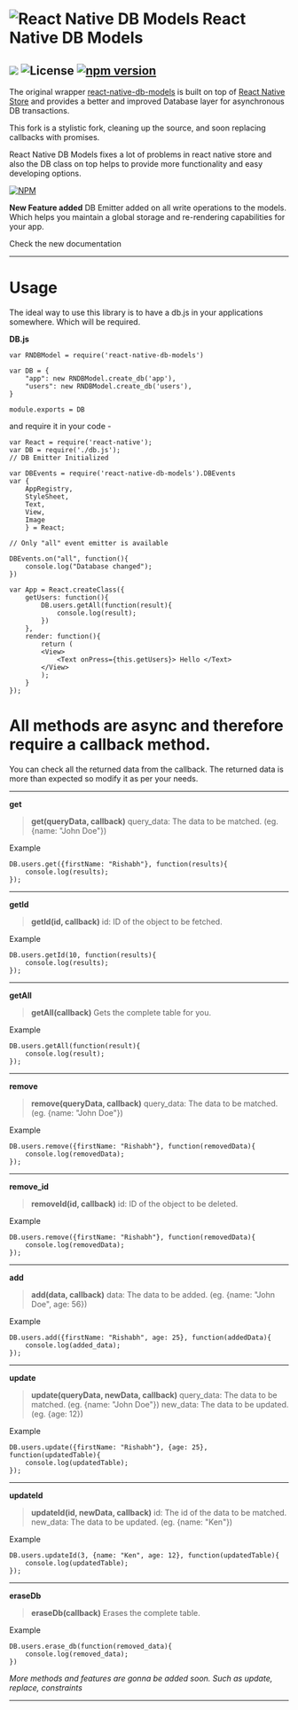 ![React Native DB Models](http://i58.tinypic.com/2akiqee.png) React Native DB Models
===================
![](https://travis-ci.org/darkrishabh/react-native-db-models.svg?branch=master) ![License](https://img.shields.io/badge/License-MIT-yellowgreen.svg)  [![npm version](https://badge.fury.io/js/react-native-db-models.svg)](http://badge.fury.io/js/react-native-db-models)
----------


The original wrapper [react-native-db-models](https://github.com/darkrishabh/react-native-db-models) is built on top of [React Native Store](https://github.com/thewei/react-native-store) and provides a better and improved Database layer for asynchronous DB transactions.

This fork is a stylistic fork, cleaning up the source, and soon replacing callbacks with promises.

React Native DB Models fixes a lot of problems in react native store and also the DB class on top helps to provide more functionality and easy developing options.

[![NPM](https://nodei.co/npm/react-native-db-models.png?downloads=true&downloadRank=true&stars=true)](https://nodei.co/npm/react-native-db-models/)

**New Feature added**
DB Emitter added on all write operations to the models. Which helps you maintain a global storage and re-rendering capabilities for your app.

Check the new documentation

----------
Usage
======================

The ideal way to use this library is to have a db.js in your applications somewhere. Which will be required.

**DB.js**
```
var RNDBModel = require('react-native-db-models')

var DB = {
    "app": new RNDBModel.create_db('app'),
    "users": new RNDBModel.create_db('users'),
}

module.exports = DB
```
and require it in your code -

```
var React = require('react-native');
var DB = require('./db.js');
// DB Emitter Initialized

var DBEvents = require('react-native-db-models').DBEvents
var {
    AppRegistry,
    StyleSheet,
    Text,
    View,
    Image
    } = React;

// Only "all" event emitter is available

DBEvents.on("all", function(){
	console.log("Database changed");
})

var App = React.createClass({
	getUsers: function(){
		DB.users.getAll(function(result){
			console.log(result);
		})
	},
	render: function(){
		return (
		<View>
			<Text onPress={this.getUsers}> Hello </Text>
		</View>
		);
	}
});
```
All methods are async and therefore require a callback method.
======================
You can check all the returned data from the callback. The returned data is more than expected so modify it as per your needs.

----------
**get**

> **get(queryData, callback)**
> query_data: The data to be matched. (eg. {name: "John Doe"})

Example
```
DB.users.get({firstName: "Rishabh"}, function(results){
	console.log(results);
});
```
----------
**getId**

> **getId(id, callback)**
> id: ID of the object to be fetched.

Example
```
DB.users.getId(10, function(results){
	console.log(results);
});
```

----------
**getAll**

> **getAll(callback)**
> Gets the complete table for you.

Example

```
DB.users.getAll(function(result){
	console.log(result);
});
```

----------
**remove**

> **remove(queryData, callback)**
> query_data: The data to be matched. (eg. {name: "John Doe"})

Example
```
DB.users.remove({firstName: "Rishabh"}, function(removedData){
	console.log(removedData);
});
```

----------
**remove_id**

> **removeId(id, callback)**
> id: ID of the object to be deleted.

Example
```
DB.users.remove({firstName: "Rishabh"}, function(removedData){
	console.log(removedData);
});
```
----------
**add**

> **add(data, callback)**
> data: The data to be added. (eg. {name: "John Doe", age: 56})

Example
```
DB.users.add({firstName: "Rishabh", age: 25}, function(addedData){
	console.log(added_data);
});
```


----------
**update**

> **update(queryData, newData, callback)**
> query_data: The data to be matched. (eg. {name: "John Doe"})
> new_data: The data to be updated. (eg. {age: 12})

Example
```
DB.users.update({firstName: "Rishabh"}, {age: 25}, function(updatedTable){
	console.log(updatedTable);
});
```

----------
**updateId**

> **updateId(id, newData, callback)**
> id: The id of the data to be matched.
> new_data: The data to be updated. (eg. {name: "Ken"})

Example
```
DB.users.updateId(3, {name: "Ken", age: 12}, function(updatedTable){
	console.log(updatedTable);
});
```
----------
**eraseDb**

> **eraseDb(callback)**
> Erases the complete table.

Example
```
DB.users.erase_db(function(removed_data){
	console.log(removed_data);
})
```


 *More methods and features are gonna be added soon. Such as update, replace, constraints*

----------

